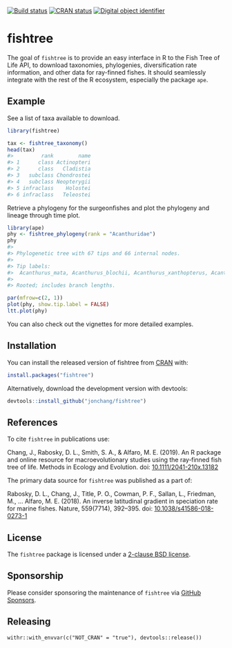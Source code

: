 
<!-- README.md is generated from README.Rmd. Please edit that file -->

[![Build
status](https://github.com/jonchang/fishtree/workflows/R%20CMD%20check/badge.svg)](https://github.com/jonchang/fishtree/actions)
[![CRAN
status](https://www.r-pkg.org/badges/version/fishtree)](https://cran.r-project.org/package=fishtree)
[![Digital object
identifier](https://zenodo.org/badge/DOI/10.1111/2041-210x.13182.svg)](https://doi.org/10.1111/2041-210x.13182)

# fishtree

The goal of `fishtree` is to provide an easy interface in R to the Fish
Tree of Life API, to download taxonomies, phylogenies, diversification
rate information, and other data for ray-finned fishes. It should
seamlessly integrate with the rest of the R ecosystem, especially the
package `ape`.

## Example

See a list of taxa available to download.

``` r
library(fishtree)

tax <- fishtree_taxonomy()
head(tax)
#>         rank        name
#> 1      class Actinopteri
#> 2      class   Cladistia
#> 3   subclass Chondrostei
#> 4   subclass Neopterygii
#> 5 infraclass    Holostei
#> 6 infraclass   Teleostei
```

Retrieve a phylogeny for the surgeonfishes and plot the phylogeny and
lineage through time plot.

``` r
library(ape)
phy <- fishtree_phylogeny(rank = "Acanthuridae")
phy
#> 
#> Phylogenetic tree with 67 tips and 66 internal nodes.
#> 
#> Tip labels:
#>  Acanthurus_mata, Acanthurus_blochii, Acanthurus_xanthopterus, Acanthurus_bariene, Acanthurus_dussumieri, Acanthurus_leucocheilus, ...
#> 
#> Rooted; includes branch lengths.
```

``` r
par(mfrow=c(2, 1))
plot(phy, show.tip.label = FALSE)
ltt.plot(phy)
```

You can also check out the vignettes for more detailed examples.

## Installation

You can install the released version of fishtree from
[CRAN](https://CRAN.R-project.org) with:

``` r
install.packages("fishtree")
```

Alternatively, download the development version with devtools:

``` r
devtools::install_github("jonchang/fishtree")
```

## References

To cite `fishtree` in publications use:

Chang, J., Rabosky, D. L., Smith, S. A., & Alfaro, M. E. (2019). An R
package and online resource for macroevolutionary studies using the
ray‐finned fish tree of life. Methods in Ecology and Evolution. doi:
[10.1111/2041-210x.13182](https://doi.org/10.1111/2041-210x.13182)

The primary data source for `fishtree` was published as a part of:

Rabosky, D. L., Chang, J., Title, P. O., Cowman, P. F., Sallan, L.,
Friedman, M., … Alfaro, M. E. (2018). An inverse latitudinal gradient in
speciation rate for marine fishes. Nature, 559(7714), 392–395. doi:
[10.1038/s41586-018-0273-1](https://doi.org/10.1038/s41586-018-0273-1)

## License

The `fishtree` package is licensed under a [2-clause BSD
license](https://opensource.org/licenses/BSD-2-Clause).

## Sponsorship

Please consider sponsoring the maintenance of `fishtree` via [GitHub
Sponsors](https://github.com/sponsors/jonchang).

## Releasing

    withr::with_envvar(c("NOT_CRAN" = "true"), devtools::release())
